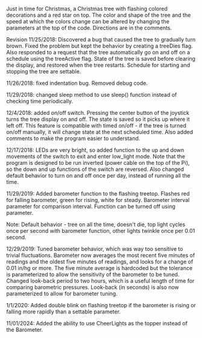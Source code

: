 ﻿Just in time for Christmas, a Christmas tree with flashing colored decorations and a red star on top. The color and shape of the tree and the speed at which the colors change can be altered by changing the parameters at the top of the code. Directions are in the comments.

Revision 11/25/2018:
Discovered a bug that caused the tree to gradually turn brown. Fixed the problem but kept the behavior by creating a treeDies flag. Also responded to a request that the tree automatically go on and off on a schedule using the treeActive flag. State of the tree is saved before clearing the display, and restored when the tree restarts. Schedule for starting and stopping the tree are settable.

11/26/2018: fixed indentation bug. Removed debug code.

11/29/2018: changed sleep method to use sleep() function instead of checking time periodically.

12/4/2018: added on/off switch. Pressing the center button of the joystick turns the tree display on and off. The state is saved so it picks up where it left off. This feature is compatible with timed on/off - if the tree is turned on/off manually, it will change state at the next scheduled time. Also added comments to make the program easier to understand.

12/17/2018: LEDs are very bright, so added function to the up and down movements of the switch to exit and enter low_light mode. Note that the program is designed to be run inverted (power cable on the top of the Pi), so the down and up functions of the switch are reversed. Also changed default behavior to turn on and off once per day, instead of running all the time.

11/29/2019: Added barometer function to the flashing treetop. Flashes red for falling barometer, green for rising, white for steady. Barometer interval parameter for comparison interval. Function can be turned off using parameter.

Note: Default behavior - tree on all the time, doesn't die, top light cycles once per second with barometer function, other lights twinkle once per 0.01 second.

12/29/2019: Tuned barometer behavior, which was way too sensitive to trivial fluctuations. Barometer now averages the most recent five minutes of readings and the oldest five minutes of readings, and looks for a change of 0.01 in/hg or more. The five minute average is hardcoded but the tolerance is parameterized to allow the sensitivity of the barometer to be tuned. Changed look-back period to two hours, which is a useful length of time for comparing barometric pressures. Look-back (in seconds) is also now parameterized to allow for barometer tuning.

1/1/2020: Added double blink on flashing treetop if the barometer is rising or falling more rapidly than a settable parameter. 

11/01/2024: Added the ability to use CheerLights as the topper instead of the Barometer. 